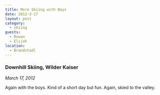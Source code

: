 ```yaml
---
title: More Skiing with Boys
date: 2012-3-17
layout: post
category:
  - skiing
guests:
  - Rowan
  - Elijah
location:
  - Brandstadl
---
```


### Downhill Skiing, Wilder Kaiser
<i>March 17, 2012</i>

Again with the boys. Kind of a short day but fun. Again, skied to the valley.
